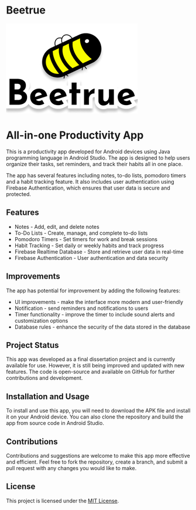 # Beetrue
![logo](app/src/main/res/drawable-v24/logo.png)
# All-in-one Productivity App

This is a productivity app developed for Android devices using Java programming language in Android Studio. The app is designed to help users organize their tasks, set reminders, and track their habits all in one place. 

The app has several features including notes, to-do lists, pomodoro timers and a habit tracking feature. It also includes user authentication using Firebase Authentication, which ensures that user data is secure and protected.

## Features
* Notes - Add, edit, and delete notes
* To-Do Lists - Create, manage, and complete to-do lists
* Pomodoro Timers - Set timers for work and break sessions
* Habit Tracking - Set daily or weekly habits and track progress
* Firebase Realtime Database - Store and retrieve user data in real-time
* Firebase Authentication - User authentication and data security

## Improvements
The app has potential for improvement by adding the following features:
* UI improvements - make the interface more modern and user-friendly
* Notification - send reminders and notifications to users
* Timer functionality - improve the timer to include sound alerts and customization options
* Database rules - enhance the security of the data stored in the database

## Project Status
This app was developed as a final dissertation project and is currently available for use. However, it is still being improved and updated with new features. The code is open-source and available on GitHub for further contributions and development.

## Installation and Usage
To install and use this app, you will need to download the APK file and install it on your Android device. You can also clone the repository and build the app from source code in Android Studio. 

## Contributions
Contributions and suggestions are welcome to make this app more effective and efficient. Feel free to fork the repository, create a branch, and submit a pull request with any changes you would like to make.

## License
This project is licensed under the [MIT License](LICENSE).
